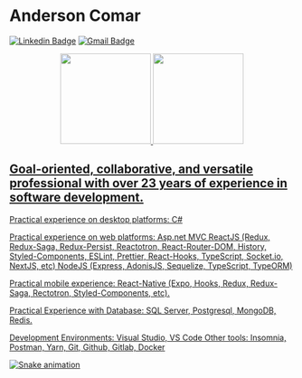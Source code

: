 # Anderson Comar

[![Linkedin Badge](https://img.shields.io/badge/-LinkedIn-blue?style=for-the-badge&logo=Linkedin&logoColor=white&link=https://www.linkedin.com/in/anderson-comar-318aa436/)](https://www.linkedin.com/in/anderson-comar-318aa436/)
[![Gmail Badge](https://img.shields.io/badge/-Gmail-c14438?style=for-the-badge&logo=Gmail&logoColor=white&link=mailto:andersoncomar@gmail.com)](mailto:andersoncomar@gmail.com)

 <div align="center">
 <a href="https://github.com/andersoncomar">
<img height="160em" src="https://github-readme-stats.vercel.app/api?username=andersoncomar&show_icons=true&theme=highcontrast&include_all_commits=true&count_private=true"/>
 <img height="160em" src="https://github-readme-stats.vercel.app/api/top-langs/?username=andersoncomar&layout=compact&langs_count=7&theme=highcontrast"/>
</div>

## Goal-oriented, collaborative, and versatile professional with over 23 years of experience in software development.

Practical experience on desktop platforms: C#

Practical experience on web platforms: 
Asp.net MVC
ReactJS (Redux, Redux-Saga, Redux-Persist, Reactotron, React-Router-DOM, History, Styled-Components, ESLint, Prettier, React-Hooks, TypeScript, Socket.io, NextJS, etc)
NodeJS (Express, AdonisJS, Sequelize, TypeScript, TypeORM)

Practical mobile experience: React-Native (Expo, Hooks, Redux, Redux-Saga, Rectotron, Styled-Components, etc).

Practical Experience with Database: SQL Server, Postgresql, MongoDB, Redis.

Development Environments: Visual Studio, VS Code
Other tools: Insomnia, Postman, Yarn, Git, Github, Gitlab, Docker

 ![Snake animation](https://github.com/andersoncomar/andersoncomar/blob/output/github-contribution-grid-snake.svg)

<!--
**andersoncomar/andersoncomar** is a ✨ _special_ ✨ repository because its `README.md` (this file) appears on your GitHub profile.

Here are some ideas to get you started:

- 🔭 I’m currently working on ...
- 🌱 I’m currently learning ...
- 👯 I’m looking to collaborate on ...
- 🤔 I’m looking for help with ...
- 💬 Ask me about ...
- 📫 How to reach me: ...
- 😄 Pronouns: ...
- ⚡ Fun fact: ...
-->
